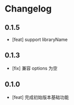 # Changelog

## 0.1.5

- [feat] support libraryName

## 0.1.3

- [fix] 兼容 options 为空

## 0.1.0

- [feat] 完成初始版本基础功能